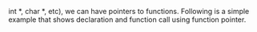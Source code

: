int *, char *, etc), we can have pointers to functions. Following is a simple example that shows declaration and function call using function pointer.
